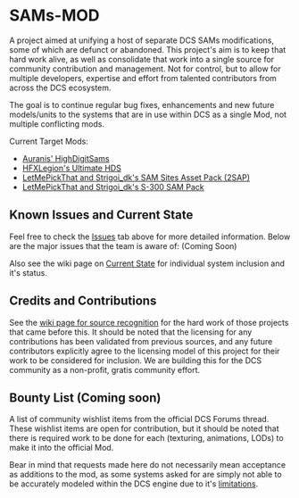 # SAMs-MOD
A project aimed at unifying a host of separate DCS SAMs modifications, some of which are defunct or abandoned.   This project's aim is to keep that hard work alive, as well as consolidate that work into a single source for community contribution and management.  Not for control, but to allow for multiple developers, expertise and effort from talented contributors from across the DCS ecosystem.   

The goal is to continue regular bug fixes, enhancements and new future models/units to the systems that are in use within DCS as a single Mod, not multiple conflicting mods.

Current Target Mods:
* [Auranis' HighDigitSams](https://github.com/Auranis/HighDigitSAMs)
* [HFXLegion's Ultimate HDS](https://github.com/HFXLegion/HighDigitSAMs-Ultimate-Compilation)
* [LetMePickThat and Strigoi_dk's SAM Sites Asset Pack (2SAP)](https://forum.dcs.world/topic/275571-sam-sites-asset-pack-a-3d-assets-mod-to-populate-you-sam-sites-farp-and-other-bases/)
* [LetMePickThat and Strigoi_dk's S-300 SAM Pack](https://forum.dcs.world/topic/275571-sam-sites-asset-pack-a-3d-assets-mod-to-populate-you-sam-sites-farp-and-other-bases/)


## Known Issues and Current State
Feel free to check the [Issues](https://github.com/dcs-sams/SAMs-MOD/issues) tab above for more detailed information.  Below are the major issues that the team is aware of:
 (Coming Soon)

Also see the wiki page on [Current State](https://github.com/dcs-sams/SAMs-MOD/wiki/Current-State) for individual system inclusion and it's status.


## Credits and Contributions
See the [wiki page for source recognition](https://github.com/dcs-sams/SAMs-MOD/wiki/Credits) for the hard work of those projects that came before this. It should be noted that the licensing for any contributions has been validated from previous sources, and any future contributors explicitly agree to the licensing model of this project for their work to be considered for inclusion.  We are building this for the DCS community as a non-profit, gratis community effort.


## Bounty List (Coming soon)
A list of community wishlist items from the official DCS Forums thread. These wishlist items are open for contribution, but it should be noted that there is required work to be done for each (texturing, animations, LODs) to make it into the official Mod.

Bear in mind that requests made here do not necessarily mean acceptance as additions to the mod, as some systems asked for are simply not able to be accurately modeled within the DCS engine due to it's [limitations](https://github.com/dcs-sams/SAMs-MOD/wiki/DCS-Considerations).
